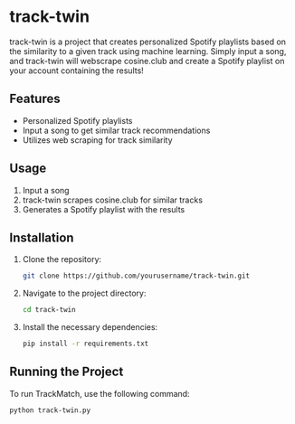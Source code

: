 # track-twin

track-twin is a project that creates personalized Spotify playlists based on the similarity to a given track using machine learning. Simply input a song, and track-twin will webscrape cosine.club and create a Spotify playlist on your account containing the results!

## Features

- Personalized Spotify playlists
- Input a song to get similar track recommendations
- Utilizes web scraping for track similarity

## Usage

1. Input a song
2. track-twin scrapes cosine.club for similar tracks
3. Generates a Spotify playlist with the results

## Installation

1. Clone the repository:
    ```bash
    git clone https://github.com/yourusername/track-twin.git
    ```
2. Navigate to the project directory:
    ```bash
    cd track-twin
    ```
3. Install the necessary dependencies:
    ```bash
    pip install -r requirements.txt
    ```

## Running the Project

To run TrackMatch, use the following command:
```bash
python track-twin.py
